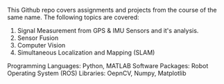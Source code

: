This Github repo covers assignments and projects from the course of the same name. The following topics are covered:
1. Signal Measurement from GPS & IMU Sensors and it's analysis.
2. Sensor Fusion
3. Computer Vision
4. Simultaneous Localization and Mapping (SLAM)

Programming Languages: Python, MATLAB
Software Packages: Robot Operating System (ROS)
Libraries: OepnCV, Numpy, Matplotlib
